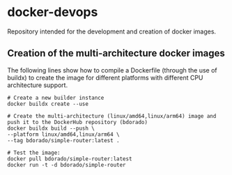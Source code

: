 # docker-devops
Repository intended for the development and creation of docker images. 

## Creation of the multi-architecture docker images

The following lines show how to compile a Dockerfile (through the use of buildx) to create the image for different platforms with different CPU architecture support.


```shell
# Create a new builder instance 
docker buildx create --use

# Create the multi-architecture (linux/amd64,linux/arm64) image and push it to the DockerHub repository (bdorado)
docker buildx build --push \
--platform linux/amd64,linux/arm64 \
--tag bdorado/simple-router:latest .

# Test the image:
docker pull bdorado/simple-router:latest
docker run -t -d bdorado/simple-router
```
